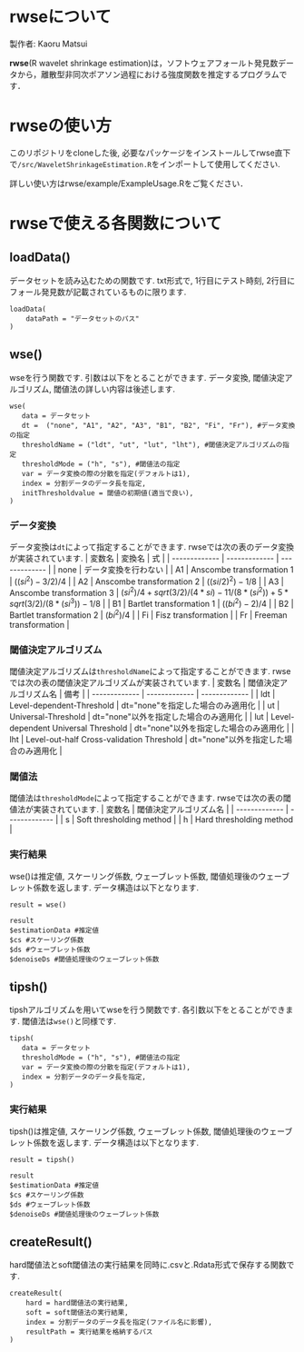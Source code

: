 # rwseについて

製作者: Kaoru Matsui

**rwse**(R wavelet shrinkage estimation)は，ソフトウェアフォールト発見数データから，離散型非同次ポアソン過程における強度関数を推定するプログラムです．

# rwseの使い方
このリポジトリをcloneした後, 必要なパッケージをインストールしてrwse直下で`/src/WaveletShrinkageEstimation.R`をインポートして使用してください.

詳しい使い方はrwse/example/ExampleUsage.Rをご覧ください．

# rwseで使える各関数について
## loadData()
データセットを読み込むための関数です. txt形式で, 1行目にテスト時刻, 2行目にフォール発見数が記載されているものに限ります.
```
loadData(
    dataPath = "データセットのパス"
)
```
## wse()
wseを行う関数です. 引数は以下をとることができます. データ変換, 閾値決定アルゴリズム, 閾値法の詳しい内容は後述します.
```
wse(
   data = データセット
   dt =  ("none", "A1", "A2", "A3", "B1", "B2", "Fi", "Fr"), #データ変換の指定
   thresholdName = ("ldt", "ut", "lut", "lht"), #閾値決定アルゴリズムの指定
   thresholdMode = ("h", "s"), #閾値法の指定
   var = データ変換の際の分散を指定(デフォルトは1),
   index = 分割データのデータ長を指定,
   initThresholdvalue = 閾値の初期値(適当で良い),
)
```
### データ変換
データ変換は`dt`によって指定することができます. rwseでは次の表のデータ変換が実装されています.
| 変数名 | 変換名 | 式 |
| ------------- | ------------- | ------------- |
| none  | データ変換を行わない  |
| A1  | Anscombe transformation 1  | $`((si^2)-3/2)/4`$  |
| A2  | Anscombe transformation 2  | $`((si/2)^2)-1/8`$  |
| A3  | Anscombe transformation 3  | $`(si^2)/4+sqrt(3/2)/(4*si)-11/(8*(si^2))+5*sqrt(3/2)/(8*(si^3))-1/8`$  |
| B1  | Bartlet transformation 1  | $`((bi^2)-2)/4`$  |
| B2  | Bartlet transformation 2  | $`(bi^2)/4`$  |
| Fi  | Fisz transformation  |
| Fr  | Freeman transformation |

### 閾値決定アルゴリズム
閾値決定アルゴリズムは`thresholdName`によって指定することができます. rwseでは次の表の閾値決定アルゴリズムが実装されています.
| 変数名 | 閾値決定アルゴリズム名 | 備考 |
| ------------- | ------------- | ------------- |
| ldt | Level-dependent-Threshold | dt="none"を指定した場合のみ適用化 |
| ut | Universal-Threshold | dt="none"以外を指定した場合のみ適用化 |
| lut | Level-dependent Universal Threshold | dt="none"以外を指定した場合のみ適用化 |
| lht | Level-out-half Cross-validation Threshold | dt="none"以外を指定した場合のみ適用化 |

### 閾値法
閾値法は`thresholdMode`によって指定することができます. rwseでは次の表の閾値法が実装されています.
| 変数名 | 閾値決定アルゴリズム名 |
| ------------- | ------------- |
| s | Soft thresholding method |
| h | Hard thresholding method |

### 実行結果
wse()は推定値, スケーリング係数, ウェーブレット係数, 閾値処理後のウェーブレット係数を返します. データ構造は以下となります.
```
result = wse()

result
$estimationData #推定値
$cs #スケーリング係数
$ds #ウェーブレット係数
$denoiseDs #閾値処理後のウェーブレット係数
```

## tipsh()
tipshアルゴリズムを用いてwseを行う関数です. 各引数以下をとることができます. 閾値法は`wse()`と同様です.
```
tipsh(
   data = データセット
   thresholdMode = ("h", "s"), #閾値法の指定
   var = データ変換の際の分散を指定(デフォルトは1),
   index = 分割データのデータ長を指定,
)
```
### 実行結果
tipsh()は推定値, スケーリング係数, ウェーブレット係数, 閾値処理後のウェーブレット係数を返します. データ構造は以下となります.
```
result = tipsh()

result
$estimationData #推定値
$cs #スケーリング係数
$ds #ウェーブレット係数
$denoiseDs #閾値処理後のウェーブレット係数
```

## createResult()
hard閾値法とsoft閾値法の実行結果を同時に.csvと.Rdata形式で保存する関数です.
```
createResult(
    hard = hard閾値法の実行結果,
    soft = soft閾値法の実行結果,
    index = 分割データのデータ長を指定(ファイル名に影響),
    resultPath = 実行結果を格納するパス
)
```
